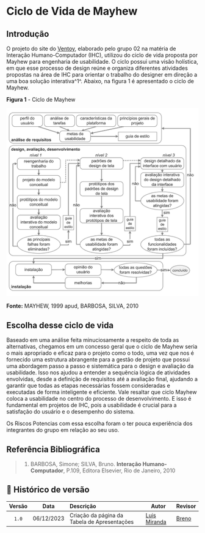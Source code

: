 # Ciclo de Vida de Mayhew 

## Introdução

O projeto do site do [Ventoy](https://www.ventoy.net/en/index.html), elaborado pelo grupo 02 na matéria de Interação Humano-Computador (IHC), utilizou do ciclo de vida  proposta por Mayhew para engenharia de usabilidade. O ciclo possui uma visão holística, em que esse processo de design reúne e organiza diferentes atividades propostas na área de IHC para orientar o trabalho do designer em direção a uma boa solução interativa^1^. Abaixo, na figura 1 é apresentado o ciclo de Mayhew.

**Figura 1** - Ciclo de Mayhew

![Ciclo de Mayhew](../assets/ciclo_de_mayhew.png)

**Fonte:** MAYHEW, 1999 apud, BARBOSA, SILVA, 2010

## Escolha desse ciclo de vida

Baseado em uma análise feita minuciosamente a respeito de toda as alternativas, chegamos em um concesso geral que o ciclo de Mayhew
seria o mais apropriado e eficaz para o projeto como o todo, uma vez que nos é fornecido uma estrutura abrangente para a gestão de
projeto que possui uma abordagem passo a passo e sistemática para o design e avaliação da usabilidade. Isso nos ajudou a entender a sequência lógica de atividades envolvidas, desde a definição de requisitos até a avaliação final, ajudando a garantir que todas as etapas necessárias fossem consideradas e executadas de forma inteligente e eficiente. Vale resaltar que ciclo Mayhew coloca a usabilidade no centro do processo de desenvolvimento. E isso é fundamental em projetos de IHC, pois a usabilidade é crucial para a satisfação do usuário e o desempenho do sistema.

Os Riscos Potencias com essa escolha foram o ter pouca experiência dos integrantes do grupo em relação ao seu uso.

## Referência Bibliográfica

> 1. BARBOSA, Simone; SILVA, Bruno. **Interação Humano-Computador**, P.109, Editora Elsevier, Rio de Janeiro, 2010

## 📑 Histórico de versão

| Versão| Data      | Descrição | Autor | Revisor       |
| :-:   | :-:       | :--       | --    | --            |
|`1.0` | 06/12/2023 | Criação da página da Tabela de Apresentações| [Luis Miranda](https://github.com/LuisMiranda10) | [Breno](https://github.com/brenob6.png)|
